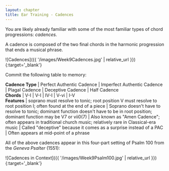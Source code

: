 ```yaml
---
layout: chapter
title: Ear Training - Cadences
---
```


You are likely already familiar with some of the most familiar types of chord progressions: *cadences.*

A cadence is composed of the two final chords in the harmonic progression that ends a musical phrase.

![Cadences]({{ '/images/Week9Cadences.jpg' | relative_url }}){:target='_blank'}

Commit the following table to memory:

**Cadence Type** | Perfect Authentic Cadence | Imperfect Authentic Cadence | Plagal Cadence | Deceptive Cadence | Half Cadence  
**Chords** | V-I | V-I | IV-I | V-vi | I-V  
**Features** | soprano must resolve to tonic; root position V must resolve to root position I; often found at the end of a piece | Soprano doesn't have to resolve to tonic; dominant function doesn't have to be in root position; dominant function may be V7 or vii0(7) | Also known as "Amen Cadence"; often appears in traditional church music; relatively rare in Classical-era music | Called "deceptive" because it comes as a surprise instead of a PAC | Often appears at mid-point of a phrase

All of the above cadences appear in this four-part setting of Psalm 100 from the *Geneva Psalter* (1551):

![Cadences in Context]({{ '/images/Week9Psalm100.jpg' | relative_url }}){:target='_blank'}